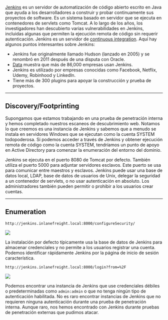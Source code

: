 [Jenkins](https://www.jenkins.io/) es un servidor de automatización de código abierto escrito en Java que ayuda a los desarrolladores a construir y probar continuamente sus proyectos de software. Es un sistema basado en servidor que se ejecuta en contenedores de servlets como Tomcat. A lo largo de los años, los investigadores han descubierto varias vulnerabilidades en Jenkins, incluidas algunas que permiten la ejecución remota de código sin requerir autenticación. Jenkins es un servidor de [continuous integration](https://en.wikipedia.org/wiki/Continuous_integration). Aquí hay algunos puntos interesantes sobre Jenkins:

- Jenkins fue originalmente llamado Hudson (lanzado en 2005) y se renombró en 2011 después de una disputa con Oracle.
- [Data](https://discovery.hgdata.com/product/jenkins) muestra que más de 86,000 empresas usan Jenkins.
- Jenkins es utilizado por empresas conocidas como Facebook, Netflix, Udemy, Robinhood y LinkedIn.
- Tiene más de 300 plugins para apoyar la construcción y prueba de proyectos.

---

## Discovery/Footprinting

Supongamos que estamos trabajando en una prueba de penetración interna y hemos completado nuestros escaneos de descubrimiento web. Notamos lo que creemos es una instancia de Jenkins y sabemos que a menudo se instala en servidores Windows que se ejecutan como la cuenta SYSTEM todopoderosa. Si podemos acceder a través de Jenkins y obtener ejecución remota de código como la cuenta SYSTEM, tendríamos un punto de apoyo en Active Directory para comenzar la enumeración del entorno del dominio.

Jenkins se ejecuta en el puerto 8080 de Tomcat por defecto. También utiliza el puerto 5000 para adjuntar servidores esclavos. Este puerto se usa para comunicar entre maestros y esclavos. Jenkins puede usar una base de datos local, LDAP, base de datos de usuarios de Unix, delegar la seguridad a un contenedor de servlets, o no usar autenticación en absoluto. Los administradores también pueden permitir o prohibir a los usuarios crear cuentas.

---

## Enumeration

`http://jenkins.inlanefreight.local:8000/configureSecurity/`

![](https://academy.hackthebox.com/storage/modules/113/jenkins_global_security.png)

La instalación por defecto típicamente usa la base de datos de Jenkins para almacenar credenciales y no permite a los usuarios registrar una cuenta. Podemos identificar rápidamente Jenkins por la página de inicio de sesión característica.

`http://jenkins.inlanefreight.local:8000/login?from=%2F`

![](https://academy.hackthebox.com/storage/modules/113/jenkins_login.png)

Podemos encontrar una instancia de Jenkins que use credenciales débiles o predeterminadas como `admin:admin` o que no tenga ningún tipo de autenticación habilitada. No es raro encontrar instancias de Jenkins que no requieren ninguna autenticación durante una prueba de penetración interna. Aunque raro, nos hemos encontrado con Jenkins durante pruebas de penetración externas que pudimos atacar.